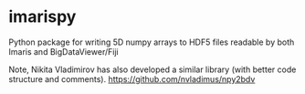 # imarispy
Python package for writing 5D numpy arrays to HDF5 files readable by both Imaris and BigDataViewer/Fiji

Note, Nikita Vladimirov has also developed a similar library (with better code structure and comments). https://github.com/nvladimus/npy2bdv
